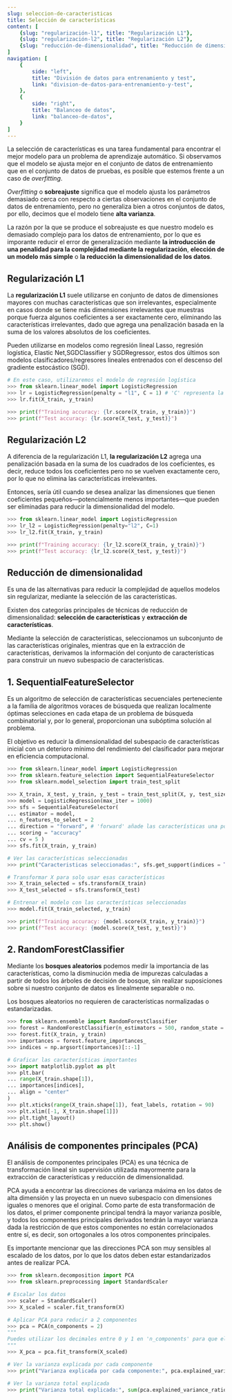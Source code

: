 ```yaml
---
slug: seleccion-de-caracteristicas
title: Selección de características
content: [
	{slug: "regularización-l1", title: "Regularización L1"},
	{slug: "regularización-l2", title: "Regularización L2"},
	{slug: "reducción-de-dimensionalidad", title: "Reducción de dimensionalidad"},
]
navigation: [
	{
		side: "left",
		title: "División de datos para entrenamiento y test",
		link: "division-de-datos-para-entrenamiento-y-test",
	},
	{
		side: "right",
		title: "Balanceo de datos",
		link: "balanceo-de-datos",
	}
]
---
```


La selección de características es una tarea fundamental para encontrar el mejor modelo para un problema de aprendizaje automático. Si observamos que el modelo se ajusta mejor en el conjunto de datos de entrenamiento que en el conjunto de datos de pruebas, es posible que estemos frente a un caso de _overfitting_.

_Overfitting_ o **sobreajuste** significa que el modelo ajusta los parámetros demasiado cerca con respecto a ciertas observaciones en el conjunto de datos de entrenamiento, pero no generaliza bien a otros conjuntos de datos, por ello, decimos que el modelo tiene **alta varianza**.

La razón por la que se produce el sobreajuste es que nuestro modelo es demasiado complejo para los datos de entrenamiento, por lo que es imporante reducir el error de generalización mediante **la introducción de una penalidad para la complejidad mediante la regularización**, **elección de un modelo más simple** o **la reducción la dimensionalidad de los datos**.

## Regularización L1

La **regularización L1** suele utilizarse en conjunto de datos de dimensiones mayores con muchas características que son irrelevantes, especialmente en casos donde se tiene más dimensiones irrelevantes que muestras porque fuerza algunos coeficientes a ser exactamente cero, eliminando las características irrelevantes, dado que agrega una penalización basada en la suma de los valores absolutos de los coeficientes.

Pueden utilizarse en modelos como regresión lineal Lasso, regresión logística, Elastic Net,SGDClassifier y SGDRegressor, estos dos últimos son modelos clasificadores/regresores lineales entrenados con el descenso del gradiente estocástico (SGD). 

```python
# En este caso, utilizaremos el modelo de regresión logística
>>> from sklearn.linear_model import LogisticRegression
>>> lr = LogisticRegression(penalty = "l1", C = 1) # 'C' representa la inversa del parámetro de regularización
>>> lr.fit(X_train, y_train)

>>> print(f"Training accuracy: {lr.score(X_train, y_train)}")
>>> print(f"Test accuracy: {lr.score(X_test, y_test)}")
```

## Regularización L2

A diferencia de la regularización L1, **la regularización L2** agrega una penalización basada en la suma de los cuadrados de los coeficientes, es decir, reduce todos los coeficientes pero no se vuelven exactamente cero, por lo que no elimina las características irrelevantes.

Entonces, sería útil cuando se desea analizar las dimensiones que tienen coeficientes pequeños—potencialmente menos importantes—que pueden ser eliminadas para reducir la dimensionalidad del modelo.

```python
>>> from sklearn.linear_model import LogisticRegression
>>> lr_l2 = LogisticRegression(penalty="l2", C=1)
>>> lr_l2.fit(X_train, y_train)

>>> print(f"Training accuracy: {lr_l2.score(X_train, y_train)}")
>>> print(f"Test accuracy: {lr_l2.score(X_test, y_test)}")
```

## Reducción de dimensionalidad

Es una de las alternativas para reducir la complejidad de aquellos modelos sin regularizar, mediante la selección de las características.

Existen dos categorías principales de técnicas de reducción de dimensionalidad: **selección de características** y **extracción de características**.

Mediante la selección de características, seleccionamos un subconjunto de las características originales, mientras que en la extracción de características, derivamos la información del conjunto de características para construir un nuevo subespacio de características.

## 1. SequentialFeatureSelector

Es un algoritmo de selección de características secuenciales perteneciente a la familia de algoritmos voraces de búsqueda que realizan localmente óptimas selecciones en cada etapa de un problema de búsqueda combinatorial y, por lo general, proporcionan una subóptima solución al problema.

El objetivo es reducir la dimensionalidad del subespacio de características inicial con un deterioro mínimo del rendimiento del clasificador para mejorar en eficiencia computacional.

```python
>>> from sklearn.linear_model import LogisticRegression
>>> from sklearn.feature_selection import SequentialFeatureSelector
>>> from sklearn.model_selection import train_test_split

>>> X_train, X_test, y_train, y_test = train_test_split(X, y, test_size = 0.3)
>>> model = LogisticRegression(max_iter = 1000)
>>> sfs = SequentialFeatureSelector(
...	estimator = model,
... n_features_to_select = 2
...	direction = "forward", # 'forward' añade las características una por una, 'backward' elimina las características una por una
...	scoring = "accuracy"
... cv = 5 )
>>> sfs.fit(X_train, y_train)

# Ver las características seleccionadas
>>> print("Caracteristicas seleccionadas:", sfs.get_support(indices = True))

# Transformar X para solo usar esas características
>>> X_train_selected = sfs.transform(X_train)
>>> X_test_selected = sfs.transform(X_test)

# Entrenar el modelo con las características seleccionadas
>>> model.fit(X_train_selected, y_train)

>>> print(f"Training accuracy: {model.score(X_train, y_train)}")
>>> print(f"Test accuracy: {model.score(X_test, y_test)}")
```

## 2. RandomForestClassifier

Mediante los **bosques aleatorios** podemos medir la importancia de las características, como la disminución media de impurezas calculadas a partir de todos los árboles de decisión de bosque, sin realizar suposiciones sobre si nuestro conjunto de datos es linealmente separable o no.

Los bosques aleatorios no requieren de características normalizadas o estandarizadas.

```python
>>> from sklearn.ensemble import RandomForestClassifier
>>> forest = RandomForestClassifier(n_estimators = 500, random_state = 1)
>>> forest.fit(X_train, y_train)
>>> importances = forest.feature_importances_
>>> indices = np.argsort(importances)[::-1]

# Graficar las características importantes
>>> import matplotlib.pyplot as plt
>>> plt.bar(
... range(X_train.shape[1]),
... importances[indices],
... align = "center"	
)
>>> plt.xticks(range(X_train.shape[1]), feat_labels, rotation = 90)
>>> plt.xlim([-1, X_train.shape[1]])
>>> plt.tight_layout()
>>> plt.show()
```

## Análisis de componentes principales (PCA)

El análisis de componentes principales (PCA) es una técnica de transformación lineal sin supervisión utilizada mayormente para la extracción de características y reducción de dimensionalidad.

PCA ayuda a encontrar las direcciones de varianza máxima en los datos de alta dimensión y las proyecta en un nuevo subespacio con dimensiones iguales o menores que el original. Como parte de esta transformación de los datos, el primer componente principal tendrá la mayor varianza posible, y todos los componentes principales derivados tendrán la mayor varianza dada la restricción de que estos componentes no están correlacionados entre sí, es decir, son ortogonales a los otros componentes principales.

Es importante mencionar que las direcciones PCA son muy sensibles al escalado de los datos, por lo que los datos deben estar estandarizados antes de realizar PCA.


```python
>>> from sklearn.decomposition import PCA
>>> from sklearn.preprocessing import StandardScaler

# Escalar los datos
>>> scaler = StandardScaler()
>>> X_scaled = scaler.fit_transform(X)

# Aplicar PCA para reducir a 2 componentes
>>> pca = PCA(n_components = 2) 
"""
Puedes utilizar los decimales entre 0 y 1 en 'n_components' para que el algoritmo seleccione el número de componentes necesarios para conservar el % de varianza
"""
>>> X_pca = pca.fit_transform(X_scaled)

# Ver la varianza explicada por cada componente
>>> print("Varianza explicada por cada componente:", pca.explained_variance_ratio_)

# Ver la varianza total explicada
>>> print("Varianza total explicada:", sum(pca.explained_variance_ratio_))
```